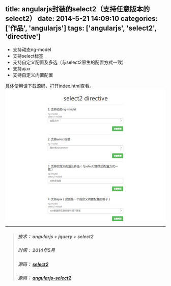 title: angularjs封装的select2（支持任意版本的select2）
date: 2014-5-21 14:09:10
categories: ['作品', 'angularjs']
tags: ['angularjs', 'select2', 'directive']
---

* 支持动态ng-model
* 支持select标签
* 支持自定义配置及多选（与select2原生的配置方式一致）
* 支持ajax
* 支持自定义内置配置


具体使用请下载源码，打开index.html查看。
![demo页面](/images/angularjs-select2.png)

<!-- more -->

---
> ##### 技术： angularjs + jquery + select2
> ##### 时间： 2014年5月
> ##### 源码： [select2](http://ivaynberg.github.io/select2/)
> ##### 源码： [angularjs-select2](https://github.com/think2011/angularjs-select2.git)